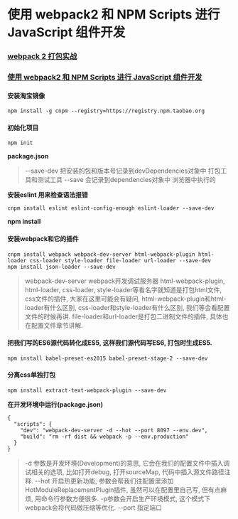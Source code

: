 # 使用 webpack2 和 NPM Scripts 进行 JavaScript 组件开发

### [webpack 2 打包实战](https://segmentfault.com/a/1190000007914129)
### [使用 webpack2 和 NPM Scripts 进行 JavaScript 组件开发](https://www.h5jun.com/post/using-webpack2-and-npm-scripts.html)

#### 安装淘宝镜像
```
npm install -g cnpm --registry=https://registry.npm.taobao.org
```

#### 初始化项目
```
npm init
```

**package.json**
>--save-dev 把安装的包和版本号记录到devDependencies对象中   打包工具和测试工具
>--save     会记录到dependencies对象中                      浏览器中执行的

**安装eslint 用来检查语法报错**
```
cnpm install eslint eslint-config-enough eslint-loader --save-dev
```
**npm install**

#### 安装webpack和它的插件
```
cnpm install webpack webpack-dev-server html-webpack-plugin html-loader css-loader style-loader file-loader url-loader --save-dev
npm install json-loader --save-dev
```
>webpack-dev-server webpack开发调试服务器
>html-webpack-plugin, html-loader, css-loader, style-loader等看名字就知道是打包html文件, css文件的插件, 大家在这里可能会有疑问, html-webpack-plugin和html-loader有什么区别, css-loader和style-loader有什么区别, 我们等会看配置文件的时候再讲.
>file-loader和url-loader是打包二进制文件的插件, 具体也在配置文件章节讲解.


#### 把我们写的ES6源代码转化成ES5, 这样我们源代码写ES6, 打包时生成ES5.
```
npm install babel-preset-es2015 babel-preset-stage-2 --save-dev
```

#### 分离css单独打包
```
npm install extract-text-webpack-plugin --save-dev
```

**在开发环境中运行(package.json)**
```
{
  "scripts": {
    "dev": "webpack-dev-server -d --hot --port 8097 --env.dev",
    "build": "rm -rf dist && webpack -p --env.production"
  }
}
```
>-d 参数是开发环境(Development)的意思, 它会在我们的配置文件中插入调试相关的选项, 比如打开debug, 打开sourceMap, 代码中插入源文件路径注释.
>--hot 开启热更新功能, 参数会帮我们往配置里添加HotModuleReplacementPlugin插件, 虽然可以在配置里自己写, 但有点麻烦, 用命令行参数方便很多.
>-p参数会开启生产环境模式, 这个模式下webpack会将代码做压缩等优化.
>--port 指定端口

